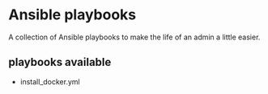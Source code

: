 # Ansible playbooks
A collection of Ansible playbooks to make the life of an admin a little easier.

## playbooks available
* install_docker.yml
